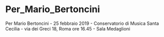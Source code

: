 # Per_Mario_Bertoncini
Per Mario Bertoncini - 25 febbraio 2019 - Conservatorio di Musica Santa Cecilia - via dei Greci 18, Roma  ore 16.45 - Sala Medaglioni
